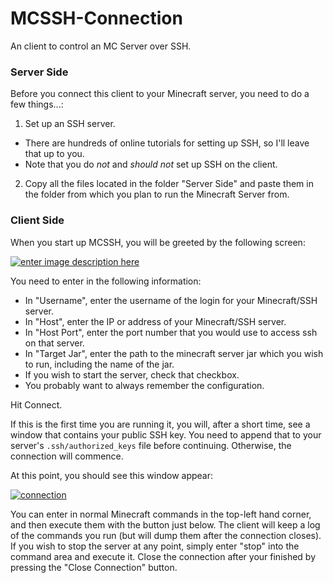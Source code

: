 # MCSSH-Connection
An client to control an MC Server over SSH.

### Server Side
Before you connect this client to your Minecraft server, you need to do a few things...:

1. Set up an SSH server.
  - There are hundreds of online tutorials for setting up SSH, so I'll leave that up to you.
  - Note that you do _not_ and _should not_ set up SSH on the client.
2. Copy all the files located in the folder "Server Side" and paste them in the folder from which you plan to run the Minecraft Server from.

### Client Side
When you start up MCSSH, you will be greeted by the following screen:

[![enter image description here][1]][1]

You need to enter in the following information:

 - In "Username", enter the username of the login for your Minecraft/SSH server.
 - In "Host", enter the IP or address of your Minecraft/SSH server.
 - In "Host Port", enter the port number that you would use to access ssh on that server.
 - In "Target Jar", enter the path to the minecraft server jar which you wish to run, including the name of the jar.
 - If you wish to start the server, check that checkbox.
 - You probably want to always remember the configuration.

Hit Connect.

If this is the first time you are running it, you will, after a short time, see a window that contains your public SSH key. You need to append that to your server's `.ssh/authorized_keys` file before continuing. Otherwise, the connection will commence.

At this point, you should see this window appear:

[![connection][2]][2]

You can enter in normal Minecraft commands in the top-left hand corner, and then execute them with the button just below. The client will keep a log of the commands you run (but will dump them after the connection closes). If you wish to stop the server at any point, simply enter "stop" into the command area and execute it. Close the connection after your finished by pressing the "Close Connection" button.


  [1]: http://i.stack.imgur.com/sWva3.png
  [2]: http://i.stack.imgur.com/Ammos.png
